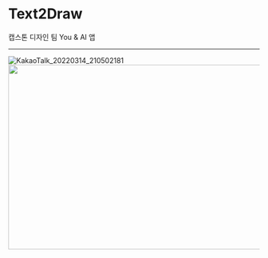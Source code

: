 # Text2Draw
캡스톤 디자인 팀 You &amp; AI 앱
***
![KakaoTalk_20220314_210502181](https://user-images.githubusercontent.com/60997821/158170029-00fee6ba-75ac-47a4-950b-055eba49dfdd.jpg)
<img src = "https://user-images.githubusercontent.com/60997821/158170029-00fee6ba-75ac-47a4-950b-055eba49dfdd.jpg" width = "700" height = "370">
